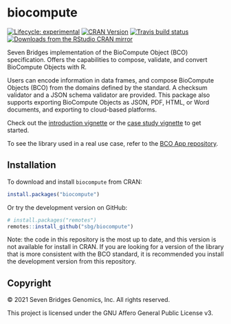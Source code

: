 # biocompute

[![Lifecycle: experimental](https://img.shields.io/badge/lifecycle-experimental-orange.svg)](https://lifecycle.r-lib.org/articles/stages.html#experimental-1)
[![CRAN Version](https://www.r-pkg.org/badges/version/biocompute)](https://cran.r-project.org/package=biocompute)
[![Travis build status](https://app.travis-ci.com/sbg/biocompute.svg?branch=master)](https://app.travis-ci.com/sbg/biocompute)
[![Downloads from the RStudio CRAN mirror](https://cranlogs.r-pkg.org/badges/grand-total/biocompute)](https://cran.r-project.org/package=biocompute)

Seven Bridges implementation of the BioCompute Object (BCO) specification. Offers the capabilities to compose, validate, and convert BioCompute Objects with R.

Users can encode information in data frames, and compose BioCompute Objects (BCO) from the domains defined by the standard. A checksum validator and a JSON schema validator are provided. This package also supports exporting BioCompute Objects as JSON, PDF, HTML, or Word documents, and exporting to cloud-based platforms.

Check out the [introduction vignette](https://sbg.github.io/biocompute/articles/intro.html) or the [case study vignette](https://sbg.github.io/biocompute/articles/case-study.html) to get started.

To see the library used in a real use case, refer to the [BCO App repository](https://github.com/sbg/bco-app).

## Installation

To download and install `biocompute` from CRAN:

```r
install.packages("biocompute")
```

Or try the development version on GitHub:

```r
# install.packages("remotes")
remotes::install_github("sbg/biocompute")
```

Note: the code in this repository is the most up to date, and this version is not available for install in CRAN. If you are looking for a version of the library that is more consistent with the BCO standard, it is recommended you install the development version from this repository.

## Copyright

© 2021 Seven Bridges Genomics, Inc. All rights reserved.

This project is licensed under the GNU Affero General Public License v3.
